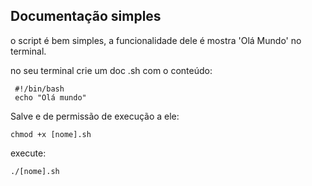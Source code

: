 ## Documentação simples

o script é bem simples, a funcionalidade dele é mostra 'Olá Mundo' no terminal.

no seu terminal crie um doc .sh com o conteúdo:
```
 #!/bin/bash
 echo "Olá mundo"
```
Salve e de permissão de execução a ele:
```
chmod +x [nome].sh
```

execute:
```
./[nome].sh
```
